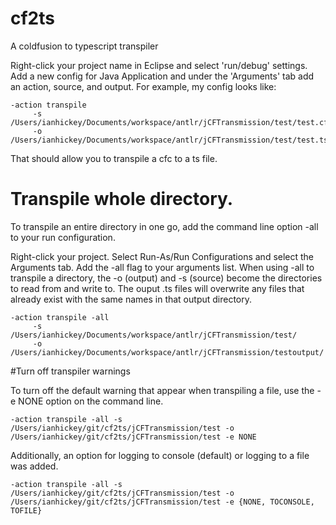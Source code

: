 # cf2ts
A coldfusion to typescript transpiler

Right-click your project name in Eclipse and select 'run/debug' settings. Add a new config for Java Application and under the 'Arguments' tab 
add an action, source, and output. For example, my config looks like:

    -action transpile 
         -s /Users/ianhickey/Documents/workspace/antlr/jCFTransmission/test/test.cfc 
         -o /Users/ianhickey/Documents/workspace/antlr/jCFTransmission/test/test.ts
         
That should allow you to transpile a cfc to a ts file.

# Transpile whole directory.

To transpile an entire directory in one go, add the command line option -all to your run configuration.

Right-click your project. Select Run-As/Run Configurations and select the Arguments tab. Add the -all flag to your arguments list. When using -all to transpile a directory, the -o (output) and -s (source) become the directories to read from and write to. The ouput .ts files will overwrite any files that already exist with the same names in that output directory.

    -action transpile -all
         -s /Users/ianhickey/Documents/workspace/antlr/jCFTransmission/test/ 
         -o /Users/ianhickey/Documents/workspace/antlr/jCFTransmission/testoutput/

#Turn off transpiler warnings 

To turn off the default warning that appear when transpiling a file, use the -e NONE option on the command line.

    -action transpile -all -s /Users/ianhickey/git/cf2ts/jCFTransmission/test -o /Users/ianhickey/git/cf2ts/jCFTransmission/test -e NONE
    
Additionally, an option for logging to console (default) or logging to a file was added.

    -action transpile -all -s /Users/ianhickey/git/cf2ts/jCFTransmission/test -o /Users/ianhickey/git/cf2ts/jCFTransmission/test -e {NONE, TOCONSOLE, TOFILE}
    
    
    




